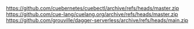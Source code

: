 https://github.com/cuebernetes/cuebectl/archive/refs/heads/master.zip
https://github.com/cue-lang/cuelang.org/archive/refs/heads/master.zip
https://github.com/grouville/dagger-serverless/archive/refs/heads/main.zip
